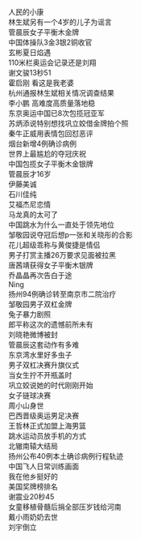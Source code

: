人民的小康  
林生斌另有一个4岁的儿子为谣言  
管晨辰女子平衡木金牌  
中国体操队3金3银2铜收官  
玄彬夏日焰遇  
110米栏奥运会记录还是刘翔  
谢文骏13秒51  
霍启刚 看这是我老婆  
杭州通报林生斌相关情况调查结果  
李小鹏 高难度高质量落地稳  
东京奥运中国已8次包揽冠亚军  
苏炳添说特别想找巩立姣借金牌拍个照  
秦牛正威用表情包回怼恶评  
烟台新增4例确诊病例  
世界上最尴尬的夺冠庆祝  
中国包揽女子平衡木金银牌  
管晨辰才16岁  
伊藤美诚  
石川佳纯  
艾福杰尼恋情  
马龙真的太可了  
中国跳水为什么一直处于领先地位  
邹敬园说夺冠后想p一张和关晓彤的合影  
花儿超级乖称与黄俊捷是情侣  
男子打赏主播26万要求见面被拉黑  
唐茜靖获得女子平衡木银牌  
乔晶晶再次告白于途  
Ning  
扬州94例确诊转至南京市二院治疗  
邹敬园男子双杠金牌  
兔子暴力剧照  
郎平称这次的遗憾前所未有  
刘晓艳微博被封  
管晨辰这套动作有多难  
东京湾水里好多虫子  
男子双杠决赛升旗仪式  
当女生拧不开瓶盖时  
巩立姣说她的时代刚刚开始  
女子链球决赛  
周小山身世  
巴西晋级奥运男足决赛  
王哲林正式加盟上海男篮  
跳水运动员放手机的方式  
北辙南辕大结局  
扬州公布40例本土确诊病例行程轨迹  
中国飞人日常训练画面  
我在他乡挺好的  
美国奖牌榜排名  
谢震业20秒45  
女童移植骨髓后捐全部压岁钱给河南  
戴小雨奶奶去世  
刘宇倒立  
